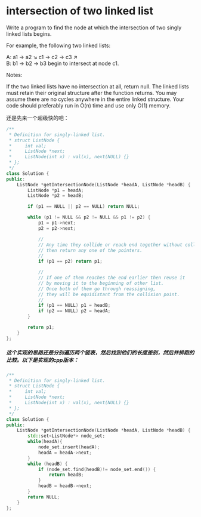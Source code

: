 # intersection of two linked list

Write a program to find the node at which the intersection of two singly linked lists begins.


For example, the following two linked lists:

A:          a1 → a2
                   ↘
                     c1 → c2 → c3
                   ↗            
B:     b1 → b2 → b3
begin to intersect at node c1.


Notes:

If the two linked lists have no intersection at all, return null.
The linked lists must retain their original structure after the function returns.
You may assume there are no cycles anywhere in the entire linked structure.
Your code should preferably run in O(n) time and use only O(1) memory.

还是先来一个超级快的吧：

```cpp
/**
 * Definition for singly-linked list.
 * struct ListNode {
 *     int val;
 *     ListNode *next;
 *     ListNode(int x) : val(x), next(NULL) {}
 * };
 */
class Solution {
public:
    ListNode *getIntersectionNode(ListNode *headA, ListNode *headB) {
        ListNode *p1 = headA;
        ListNode *p2 = headB;

        if (p1 == NULL || p2 == NULL) return NULL;

        while (p1 != NULL && p2 != NULL && p1 != p2) {
            p1 = p1->next;
            p2 = p2->next;

            //
            // Any time they collide or reach end together without colliding
            // then return any one of the pointers.
            //
            if (p1 == p2) return p1;

            //
            // If one of them reaches the end earlier then reuse it
            // by moving it to the beginning of other list.
            // Once both of them go through reassigning,
            // they will be equidistant from the collision point.
            //
            if (p1 == NULL) p1 = headB;
            if (p2 == NULL) p2 = headA;
        }

        return p1;
    }
};
```


##### 这个实现的思路还是分别遍历两个链表，然后找到他们的长度差别，然后并排跑的比较。以下是实现的cpp版本：

```c++
/**
 * Definition for singly-linked list.
 * struct ListNode {
 *     int val;
 *     ListNode *next;
 *     ListNode(int x) : val(x), next(NULL) {}
 * };
 */
class Solution {
public:
    ListNode *getIntersectionNode(ListNode *headA, ListNode *headB) {
        std::set<ListNode*> node_set;
        while(headA){
            node_set.insert(headA);
            headA = headA->next;
        }
        while (headB) {
            if (node_set.find(headB)!= node_set.end()) {
                return headB;
            }
            headB = headB->next;
        }
        return NULL;
    }
};
```
